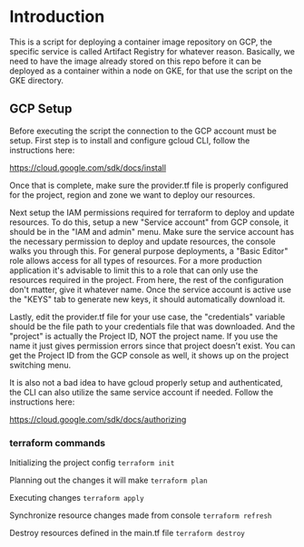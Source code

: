 # Introduction

This is a script for deploying a container image repository on GCP, the specific service is called Artifact Registry for whatever reason. Basically, we need to have the image already stored on this repo before it can be deployed as a container within a node on GKE, for that use the script on the GKE directory.

## GCP Setup

Before executing the script the connection to the GCP account must be setup. First step is to install and configure gcloud CLI, follow the instructions here:

https://cloud.google.com/sdk/docs/install

Once that is complete, make sure the provider.tf file is properly configured for the project, region and zone we want to deploy our resources.

Next setup the IAM permissions required for terraform to deploy and update resources. To do this, setup a new "Service account" from GCP console, it should be in the "IAM and admin" menu. Make sure the service account has the necessary permission to deploy and update resources, the console walks you through this. For general purpose deployments, a "Basic Editor" role allows access for all types of resources. For a more production application it's advisable to limit this to a role that can only use the resources required in the project. From here, the rest of the configuration don't matter, give it whatever name. Once the service account is active use the "KEYS" tab to generate new keys, it should automatically download it.

Lastly, edit the provider.tf file for your use case, the "credentials" variable should be the file path to your credentials file that was downloaded. And the "project" is actually the Project ID, NOT the project name. If you use the name it just gives permission errors since that project doesn't exist. You can get the Project ID from the GCP console as well, it shows up on the project switching menu.

It is also not a bad idea to have gcloud properly setup and authenticated, the CLI can also utilize the same service account if needed. Follow the instructions here:

https://cloud.google.com/sdk/docs/authorizing

### terraform commands

Initializing the project config
`terraform init`

Planning out the changes it will make
`terraform plan`

Executing changes
`terraform apply`

Synchronize resource changes made from console
`terraform refresh`

Destroy resources defined in the main.tf file
`terraform destroy`
